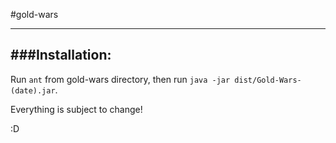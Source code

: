 #gold-wars

---

###Installation:
---

Run `ant` from gold-wars directory, then run `java -jar dist/Gold-Wars-(date).jar`.


Everything is subject to change! 

:D
